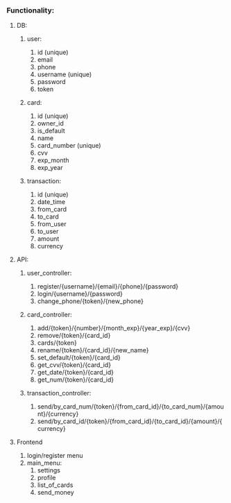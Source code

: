 ### Functionality:

1. DB:
	1. user:
		1. id (unique)
		2. email
		3. phone
		4. username (unique)
		5. password
		6. token
		
	2. card:
		1. id (unique)
		2. owner_id
		3. is_default
		4. name
		5. card_number (unique)
		6. cvv
		7. exp_month
		8. exp_year
		
	3. transaction:
		1. id (unique)
		2. date_time
		3. from_card
		4. to_card
		5. from_user
		6. to_user
		7. amount
		8. currency

2. API:
	1. user_controller:
		1. register/{username}/{email}/{phone}/{password}
		2. login/{username}/{password}
		3. change_phone/{token}/{new_phone}
		
	2. card_controller:
		1. add/{token}/{number}/{month_exp}/{year_exp}/{cvv}
		2. remove/{token}/{card_id}
		3. cards/{token}
		4. rename/{token}/{card_id}/{new_name}
		5. set_default/{token}/{card_id}
		6. get_cvv/{token}/{card_id}
		7. get_date/{token}/{card_id}
		8. get_num/{token}/{card_id}
		
	3. transaction_controller:
		1. send/by_card_num/{token}/{from_card_id}/{to_card_num}/{amount}/{currency}
		2. send/by_card_id/{token}/{from_card_id}/{to_card_id}/{amount}/{currency}
		
3. Frontend
	1. login/register menu
	2. main_menu:
		1. settings
		2. profile
		3. list_of_cards
		4. send_money
		
		
		
		
		
		
		
		